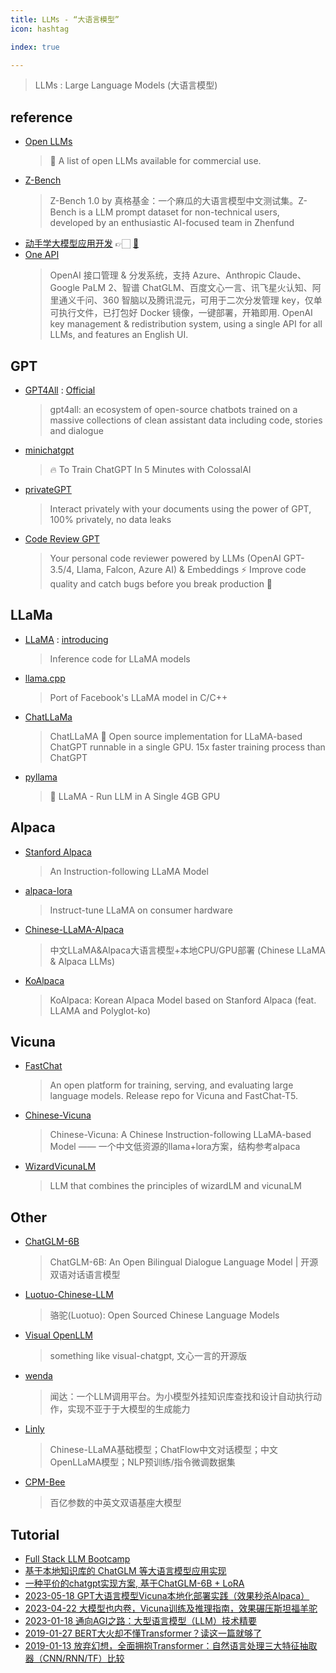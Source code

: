 ```yaml
---
title: LLMs - “大语言模型”
icon: hashtag

index: true

---
```


> LLMs : Large Language Models (大语言模型)

## reference

- [Open LLMs](https://github.com/eugeneyan/open-llms)
    > 🤖 A list of open LLMs available for commercial use.   
- [Z-Bench](https://github.com/zhenbench/z-bench)
    > Z-Bench 1.0 by 真格基金：一个麻瓜的大语言模型中文测试集。Z-Bench is a LLM prompt dataset for non-technical users, developed by an enthusiastic AI-focused team in Zhenfund
- [动手学大模型应用开发](https://datawhalechina.github.io/llm-universe/#/) 👉🏻 [🐙](https://github.com/datawhalechina/llm-universe)
- [One API](https://github.com/songquanpeng/one-api)
    > OpenAI 接口管理 & 分发系统，支持 Azure、Anthropic Claude、Google PaLM 2、智谱 ChatGLM、百度文心一言、讯飞星火认知、阿里通义千问、360 智脑以及腾讯混元，可用于二次分发管理 key，仅单可执行文件，已打包好 Docker 镜像，一键部署，开箱即用. OpenAI key management & redistribution system, using a single API for all LLMs, and features an English UI.

## GPT

- [GPT4All](https://github.com/nomic-ai/gpt4all) : [Official](https://gpt4all.io)
    > gpt4all: an ecosystem of open-source chatbots trained on a massive collections of clean assistant data including code, stories and dialogue
- [minichatgpt](https://github.com/juncongmoo/minichatgpt) 
    > 🔥 To Train ChatGPT In 5 Minutes with ColossalAI
- [privateGPT](https://github.com/imartinez/privateGPT)
    > Interact privately with your documents using the power of GPT, 100% privately, no data leaks
- [Code Review GPT](https://github.com/mattzcarey/code-review-gpt)
    > Your personal code reviewer powered by LLMs (OpenAI GPT-3.5/4, Llama, Falcon, Azure AI) & Embeddings ⚡️ Improve code quality and catch bugs before you break production 🚀

## LLaMa

- [LLaMA](https://github.com/facebookresearch/llama) : [introducing](https://ai.facebook.com/blog/large-language-model-llama-meta-ai/)
    > Inference code for LLaMA models
- [llama.cpp](https://github.com/ggerganov/llama.cpp)
    > Port of Facebook's LLaMA model in C/C++
- [ChatLLaMa](https://github.com/juncongmoo/chatllama)
    > ChatLLaMA 📢 Open source implementation for LLaMA-based ChatGPT runnable in a single GPU. 15x faster training process than ChatGPT
- [pyllama](https://github.com/juncongmoo/pyllama)
    > 🦙 LLaMA - Run LLM in A Single 4GB GPU

## Alpaca

- [Stanford Alpaca](https//github.com/tatsu-lab/stanford_alpaca)
    > An Instruction-following LLaMA Model
- [alpaca-lora](https://github.com/tloen/alpaca-lora)
    > Instruct-tune LLaMA on consumer hardware
- [Chinese-LLaMA-Alpaca](https://github.com/ymcui/Chinese-LLaMA-Alpaca)
    > 中文LLaMA&Alpaca大语言模型+本地CPU/GPU部署 (Chinese LLaMA & Alpaca LLMs)
- [KoAlpaca](https://github.com/Beomi/KoAlpaca)
    > KoAlpaca: Korean Alpaca Model based on Stanford Alpaca (feat. LLAMA and Polyglot-ko)

## Vicuna

- [FastChat](https://github.com/lm-sys/FastChat)
    > An open platform for training, serving, and evaluating large language models. Release repo for Vicuna and FastChat-T5.
- [Chinese-Vicuna](https://github.com/Facico/Chinese-Vicuna)
    > Chinese-Vicuna: A Chinese Instruction-following LLaMA-based Model —— 一个中文低资源的llama+lora方案，结构参考alpaca
- [WizardVicunaLM](https://github.com/melodysdreamj/WizardVicunaLM)
    > LLM that combines the principles of wizardLM and vicunaLM

## Other

- [ChatGLM-6B](https://github.com/THUDM/ChatGLM-6B)
    > ChatGLM-6B: An Open Bilingual Dialogue Language Model | 开源双语对话语言模型
- [Luotuo-Chinese-LLM](https://github.com/LC1332/Luotuo-Chinese-LLM)
    > 骆驼(Luotuo): Open Sourced Chinese Language Models
- [Visual OpenLLM](https://github.com/visual-openllm/visual-openllm)
    > something like visual-chatgpt, 文心一言的开源版
- [wenda](https://github.com/wenda-LLM/wenda)
    > 闻达：一个LLM调用平台。为小模型外挂知识库查找和设计自动执行动作，实现不亚于于大模型的生成能力
- [Linly](https://github.com/CVI-SZU/Linly)
    > Chinese-LLaMA基础模型；ChatFlow中文对话模型；中文OpenLLaMA模型；NLP预训练/指令微调数据集
- [CPM-Bee](https://github.com/OpenBMB/CPM-Bee)
    > 百亿参数的中英文双语基座大模型
    
## Tutorial

- [Full Stack LLM Bootcamp](https://github.com/the-full-stack/website)
- [基于本地知识库的 ChatGLM 等大语言模型应用实现](https://github.com/imClumsyPanda/langchain-ChatGLM)
- [一种平价的chatgpt实现方案, 基于ChatGLM-6B + LoRA](https://github.com/mymusise/ChatGLM-Tuning)
- [2023-05-18 GPT大语言模型Vicuna本地化部署实践（效果秒杀Alpaca）](https://zhuanlan.zhihu.com/p/630287397)
- [2023-04-22 大模型也内卷，Vicuna训练及推理指南，效果碾压斯坦福羊驼](https://zhuanlan.zhihu.com/p/624012908)
- [2023-01-18 通向AGI之路：大型语言模型（LLM）技术精要](https://zhuanlan.zhihu.com/p/597586623)
- [2019-01-27 BERT大火却不懂Transformer？读这一篇就够了](https://zhuanlan.zhihu.com/p/54356280)
- [2019-01-13 放弃幻想，全面拥抱Transformer：自然语言处理三大特征抽取器（CNN/RNN/TF）比较](https://zhuanlan.zhihu.com/p/54743941)